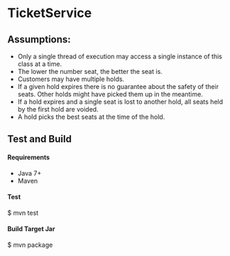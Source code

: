# TicketService
## Assumptions:
- Only a single thread of execution may access a single instance of this class at a time.
- The lower the number seat, the better the seat is.
- Customers may have multiple holds.
- If a given hold expires there is no guarantee about the safety of their seats. Other holds might have picked them up in the meantime.
- If a hold expires and a single seat is lost to another hold, all seats held by the first hold are voided.
- A hold picks the best seats at the time of the hold.

## Test and Build
#### Requirements
- Java 7+
- Maven

#### Test
$ mvn test

#### Build Target Jar
$ mvn package

